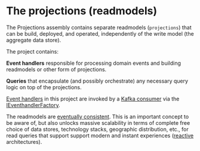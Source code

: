 # The projections (readmodels)

The Projections assembly contains separate readmodels (`projections`) that can be build, deployed, and operated, independently of the write model (the aggregate data store).

The project contains:

**Event handlers** responsible for processing domain events and building readmodels or other form of projections.

**Queries** that encapsulate (and possibly orchestrate) any necessary query logic on top of the projections.


[Event handlers](EventHandlers) in this project are invoked by a [Kafka consumer](../Messaging/Kafka/KafkaConsumer.cs) via the [IEventhandlerFactory](../Messaging.Contracts/IEventHandlerFactory.cs). 

The readmodels are [eventually consistent](https://en.wikipedia.org/wiki/Eventual_consistency). This is an important concept to be aware of, but also unlocks massive scalability in terms of complete free choice of data stores, technology stacks, geographic distribution, etc., for read queries that support support modern and instant experiences ([reactive](https://www.reactivemanifesto.org/) architectures).